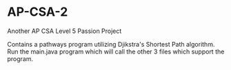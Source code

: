 # AP-CSA-2
Another AP CSA Level 5 Passion Project

Contains a pathways program utilizing Djikstra's Shortest Path algorithm. Run the main.java program which will call the other 3 files which support the program.
